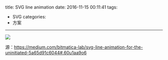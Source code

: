 title: SVG line animation
date: 2016-11-15 00:11:41
tags:
- SVG
categories:
- 方案
---

![](https://d262ilb51hltx0.cloudfront.net/max/800/1*7niSaqGN_IwJcwHbsqxHAQ.gif)

源：https://medium.com/bitmatica-lab/svg-line-animation-for-the-uninitiated-5a65d91c6044#.60u1aa9o6
